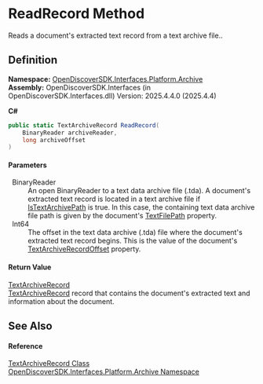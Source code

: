 # ReadRecord Method


Reads a document's extracted text record from a text archive file..



## Definition
**Namespace:** <a href="dcc346b4-4dbe-f061-4b93-52d6a0a6fe6f">OpenDiscoverSDK.Interfaces.Platform.Archive</a>  
**Assembly:** OpenDiscoverSDK.Interfaces (in OpenDiscoverSDK.Interfaces.dll) Version: 2025.4.4.0 (2025.4.4)

**C#**
``` C#
public static TextArchiveRecord ReadRecord(
	BinaryReader archiveReader,
	long archiveOffset
)
```



#### Parameters
<dl><dt>  BinaryReader</dt><dd>An open BinaryReader to a text data archive file (.tda). A document's extracted text record is located in a text archive file if <a href="7057776e-7b4e-c731-4cf9-2c91a3af8706">IsTextArchivePath</a> is true. In this case, the containing text data archive file path is given by the document's <a href="f3eb3aaf-f58f-1f77-3421-fee03037ce04">TextFilePath</a> property.</dd><dt>  Int64</dt><dd>The offset in the text data archive (.tda) file where the document's extracted text record begins. This is the value of the document's <a href="10fa41c7-4339-2ba2-630d-9c5e83e6cdc0">TextArchiveRecordOffset</a> property.</dd></dl>

#### Return Value
<a href="c159b14e-32ba-25c6-1052-250297978869">TextArchiveRecord</a>  
<a href="c159b14e-32ba-25c6-1052-250297978869">TextArchiveRecord</a> record that contains the document's extracted text and information about the document.

## See Also


#### Reference
<a href="c159b14e-32ba-25c6-1052-250297978869">TextArchiveRecord Class</a>  
<a href="dcc346b4-4dbe-f061-4b93-52d6a0a6fe6f">OpenDiscoverSDK.Interfaces.Platform.Archive Namespace</a>  
